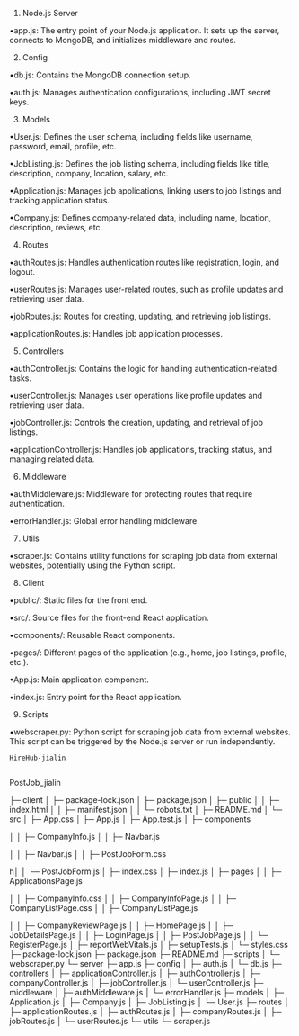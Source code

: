 1. Node.js Server

•app.js: The entry point of your Node.js application. It sets up the server, connects to MongoDB, and initializes middleware and routes.

2. Config

•db.js: Contains the MongoDB connection setup.

•auth.js: Manages authentication configurations, including JWT secret keys.

3. Models

•User.js: Defines the user schema, including fields like username, password, email, profile, etc.

•JobListing.js: Defines the job listing schema, including fields like title, description, company, location, salary, etc.

•Application.js: Manages job applications, linking users to job listings and tracking application status.

•Company.js: Defines company-related data, including name, location, description, reviews, etc.

4. Routes

•authRoutes.js: Handles authentication routes like registration, login, and logout.

•userRoutes.js: Manages user-related routes, such as profile updates and retrieving user data.

•jobRoutes.js: Routes for creating, updating, and retrieving job listings.

•applicationRoutes.js: Handles job application processes.

5. Controllers

•authController.js: Contains the logic for handling authentication-related tasks.

•userController.js: Manages user operations like profile updates and retrieving user data.

•jobController.js: Controls the creation, updating, and retrieval of job listings.

•applicationController.js: Handles job applications, tracking status, and managing related data.

6. Middleware

•authMiddleware.js: Middleware for protecting routes that require authentication.

•errorHandler.js: Global error handling middleware.

7. Utils

•scraper.js: Contains utility functions for scraping job data from external websites, potentially using the Python script.

8. Client

•public/: Static files for the front end.

•src/: Source files for the front-end React application.

•components/: Reusable React components.

•pages/: Different pages of the application (e.g., home, job listings, profile, etc.).

•App.js: Main application component.

•index.js: Entry point for the React application.

9. Scripts

•webscraper.py: Python script for scraping job data from external websites. This script can be triggered by the Node.js server or run independently.




```
HireHub-jialin


```
PostJob_jialin

├─ client
│  ├─ package-lock.json
│  ├─ package.json
│  ├─ public
│  │  ├─ index.html
│  │  ├─ manifest.json
│  │  └─ robots.txt
│  ├─ README.md
│  └─ src
│     ├─ App.css
│     ├─ App.js
│     ├─ App.test.js
│     ├─ components

│     │  ├─ CompanyInfo.js
│     │  ├─ Navbar.js

│     │  ├─ Navbar.js
│     │  ├─ PostJobForm.css

h│     │  └─ PostJobForm.js
│     ├─ index.css
│     ├─ index.js
│     ├─ pages
│     │  ├─ ApplicationsPage.js

│     │  ├─ CompanyInfo.css
│     │  ├─ CompanyInfoPage.js
│     │  ├─ CompanyListPage.css
│     │  ├─ CompanyListPage.js


│     │  ├─ CompanyReviewPage.js
│     │  ├─ HomePage.js
│     │  ├─ JobDetailsPage.js
│     │  ├─ LoginPage.js
│     │  ├─ PostJobPage.js
│     │  └─ RegisterPage.js
│     ├─ reportWebVitals.js
│     ├─ setupTests.js
│     └─ styles.css
├─ package-lock.json
├─ package.json
├─ README.md
├─ scripts
│  └─ webscraper.py
└─ server
   ├─ app.js
   ├─ config
   │  ├─ auth.js
   │  └─ db.js
   ├─ controllers
   │  ├─ applicationController.js
   │  ├─ authController.js
   │  ├─ companyController.js
   │  ├─ jobController.js
   │  └─ userController.js
   ├─ middleware
   │  ├─ authMiddleware.js
   │  └─ errorHandler.js
   ├─ models
   │  ├─ Application.js
   │  ├─ Company.js
   │  ├─ JobListing.js
   │  └─ User.js
   ├─ routes
   │  ├─ applicationRoutes.js
   │  ├─ authRoutes.js
   │  ├─ companyRoutes.js
   │  ├─ jobRoutes.js
   │  └─ userRoutes.js
   └─ utils
      └─ scraper.js

```